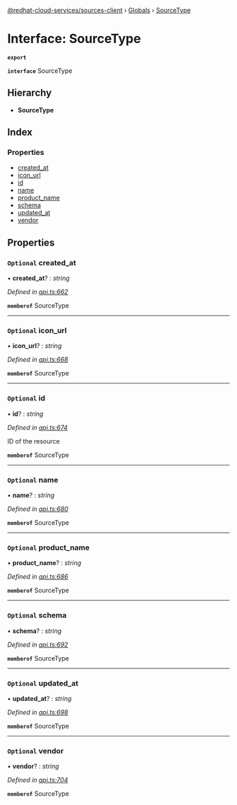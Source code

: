 [@redhat-cloud-services/sources-client](../README.md) › [Globals](../globals.md) › [SourceType](sourcetype.md)

# Interface: SourceType

**`export`** 

**`interface`** SourceType

## Hierarchy

* **SourceType**

## Index

### Properties

* [created_at](sourcetype.md#optional-created_at)
* [icon_url](sourcetype.md#optional-icon_url)
* [id](sourcetype.md#optional-id)
* [name](sourcetype.md#optional-name)
* [product_name](sourcetype.md#optional-product_name)
* [schema](sourcetype.md#optional-schema)
* [updated_at](sourcetype.md#optional-updated_at)
* [vendor](sourcetype.md#optional-vendor)

## Properties

### `Optional` created_at

• **created_at**? : *string*

*Defined in [api.ts:662](https://github.com/RedHatInsights/javascript-clients/blob/master/packages/sources/api.ts#L662)*

**`memberof`** SourceType

___

### `Optional` icon_url

• **icon_url**? : *string*

*Defined in [api.ts:668](https://github.com/RedHatInsights/javascript-clients/blob/master/packages/sources/api.ts#L668)*

**`memberof`** SourceType

___

### `Optional` id

• **id**? : *string*

*Defined in [api.ts:674](https://github.com/RedHatInsights/javascript-clients/blob/master/packages/sources/api.ts#L674)*

ID of the resource

**`memberof`** SourceType

___

### `Optional` name

• **name**? : *string*

*Defined in [api.ts:680](https://github.com/RedHatInsights/javascript-clients/blob/master/packages/sources/api.ts#L680)*

**`memberof`** SourceType

___

### `Optional` product_name

• **product_name**? : *string*

*Defined in [api.ts:686](https://github.com/RedHatInsights/javascript-clients/blob/master/packages/sources/api.ts#L686)*

**`memberof`** SourceType

___

### `Optional` schema

• **schema**? : *string*

*Defined in [api.ts:692](https://github.com/RedHatInsights/javascript-clients/blob/master/packages/sources/api.ts#L692)*

**`memberof`** SourceType

___

### `Optional` updated_at

• **updated_at**? : *string*

*Defined in [api.ts:698](https://github.com/RedHatInsights/javascript-clients/blob/master/packages/sources/api.ts#L698)*

**`memberof`** SourceType

___

### `Optional` vendor

• **vendor**? : *string*

*Defined in [api.ts:704](https://github.com/RedHatInsights/javascript-clients/blob/master/packages/sources/api.ts#L704)*

**`memberof`** SourceType
